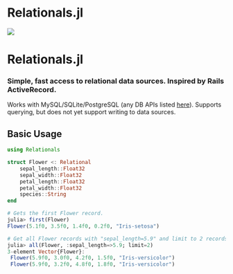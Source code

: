 # Relationals.jl

[![][docs-dev-img]][docs-dev-url]

[docs-dev-img]: https://img.shields.io/badge/docs-dev-blue.svg
[docs-dev-url]: https://juliagraphql.github.io/Relationals.jl/dev/

[docs-stable-img]: https://img.shields.io/badge/docs-stable-blue.svg
[docs-stable-url]: https://juliagraphql.github.io/Relationals.jl/stable/

# Relationals.jl
### Simple, fast access to relational data sources. Inspired by Rails ActiveRecord.

Works with MySQL/SQLite/PostgreSQL (any DB APIs listed [here](https://juliadatabases.org/)). Supports querying, but does not yet support writing to data sources.


## Basic Usage

```julia
using Relationals

struct Flower <: Relational
    sepal_length::Float32
    sepal_width::Float32
    petal_length::Float32
    petal_width::Float32
    species::String
end
```

```julia
# Gets the first Flower record.
julia> first(Flower)
Flower(5.1f0, 3.5f0, 1.4f0, 0.2f0, "Iris-setosa")

# Get all Flower records with "sepal_length=5.9" and limit to 2 records.
julia> all(Flower, :sepal_length=>5.9; limit=2)
3-element Vector{Flower}:
 Flower(5.9f0, 3.0f0, 4.2f0, 1.5f0, "Iris-versicolor")
 Flower(5.9f0, 3.2f0, 4.8f0, 1.8f0, "Iris-versicolor")
```

